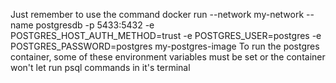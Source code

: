 Just remember to use the command 
docker run --network my-network --name postgresdb -p 5433:5432 -e POSTGRES_HOST_AUTH_METHOD=trust -e POSTGRES_USER=postgres -e POSTGRES_PASSWORD=postgres my-postgres-image
To run the postgres container, some of these environment variables must be set or the container won't let run psql commands in it's terminal